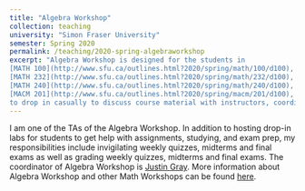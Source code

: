 ```yaml
---
title: "Algebra Workshop"
collection: teaching
university: "Simon Fraser University"
semester: Spring 2020
permalink: /teaching/2020-spring-algebraworkshop
excerpt: "Algebra Workshop is designed for the students in 
[MATH 100](http://www.sfu.ca/outlines.html?2020/spring/math/100/d100),
[MATH 232](http://www.sfu.ca/outlines.html?2020/spring/math/232/d100),
[MATH 240](http://www.sfu.ca/outlines.html?2020/spring/math/240/d100),
[MACM 201](http://www.sfu.ca/outlines.html?2020/spring/macm/201/d100),
to drop in casually to discuss course material with instructors, coordinators, and teaching assistants, or get help with assignments, studying, and exam prep"
---
```


I am one of the TAs of the Algebra Workshop. 
In addition to hosting drop-in labs for students to get help with assignments, studying, and exam prep, 
my responsibilities include invigilating weekly quizzes, midterms and final exams
as well as grading weekly quizzes, midterms and final exams.
The coordinator of Algebra Workshop is [Justin Gray](https://www.sfu.ca/math/department/faculty/gray--justin.html). 
More information about Algebra Workshop and other Math Workshops can be found [here](https://www.sfu.ca/math/undergraduate/current-students/workshops.html).

